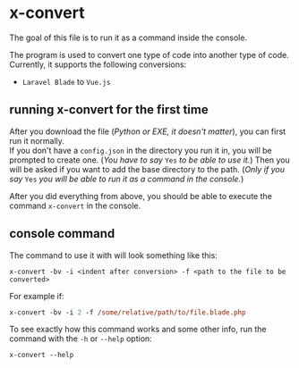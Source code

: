 # x-convert
The goal of this file is to run it as a command inside the console.

The program is used to convert one type of code into another type of code. Currently, it supports the following conversions:
* `Laravel Blade` to `Vue.js`


## running x-convert for the first time

After you download the file (*Python or EXE, it doesn't matter*), you can first run it normally.<br>
If you don't have a `config.json` in the directory you run it in, you will be prompted to create one. (*You have to say* `Yes` *to be able to use it.*)
Then you will be asked if you want to add the base directory to the path. (*Only if you say* `Yes` *you will be able to run it as a command in the console.*)

After you did everything from above, you should be able to execute the command `x-convert` in the console.

## console command

The command to use it with will look something like this:
```gas
x-convert -bv -i <indent after conversion> -f <path to the file to be converted>
```

For example if:
```ps
x-convert -bv -i 2 -f /some/relative/path/to/file.blade.php
```

To see exactly how this command works and some other info, run the command with the `-h` or `--help` option:
```ps
x-convert --help
```
